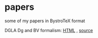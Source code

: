# papers
some of my papers in BystroTeX format

DGLA Dg and BV formalism: [HTML](https://andreimikhailov.com/math/DgAndBV/index.html) , [source](DgAndBV/)
